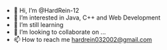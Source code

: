 - 👋 Hi, I’m @HardRein-12
- 👀 I’m interested in Java, C++ and Web Development
- 🌱 I’m still learning
- 💞️ I’m looking to collaborate on ...
- 📫 How to reach me hardrein032002@gmail.com

<!---
HardRein-12/HardRein-12 is a ✨ special ✨ repository because its `README.md` (this file) appears on your GitHub profile.
You can click the Preview link to take a look at your changes.
--->
